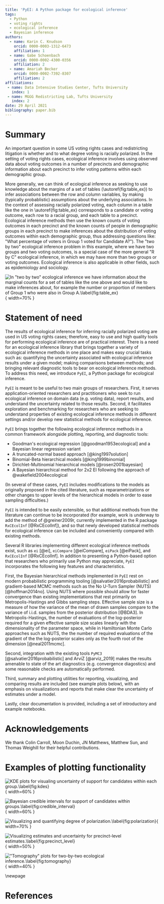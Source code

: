```yaml
---
title: 'PyEI: A Python package for ecological inference'
tags:
  - Python
  - voting rights
  - ecological inference
  - Bayesian inference
authors:
  - name: Karin C. Knudson
    orcid: 0000-0003-1312-6473
    affiliation: 1
  - name: Gabe Schoenbach
    orcid: 0000-0002-4300-0356
    affiliation: 2
  - name: Amariah Becker
    orcid: 0000-0002-7392-8307
    affiliation: 2
affiliations:
 - name: Data Intensive Studies Center, Tufts University
   index: 1
 - name: MGGG Redistricting Lab, Tufts University
   index: 2
date: 29 April 2021
bibliography: paper.bib
---
```


# Summary

An important question in some US voting rights cases and
redistricting litigation is whether and to what degree voting is racially polarized.
In the setting of voting rights cases, ecological inference involves using
observed data about voting outcomes in a number of precincts and demographic information
about each precinct to infer voting patterns within each demographic group.

More generally, we can think of ecological inference as seeking to use knowledge about the margins of a set of tables (\autoref{fig:table_ex}) to infer associations between the row and column variables, by making (typically probablistic) assumptions about the underlying associations. In the context of assessing racially polarized voting, each column in a table like the one in \autoref{fig:table_ex} corresponds to a candidate or voting outcome, each row to a racial group, and each table to a precinct. Ecological inference methods then use the known counts of voting outcomes in each precinct and the known counts of people in demographic groups in each precinct to make inferences about the distribution of voting outcomes within each demographic group, thus addressing questions like: "What percentage of voters in Group 1 voted for Candidate A?"). The "two by two" ecological inference problem in this example, where we have two groups and two voting outcomes, is a special case of the more general "R by C" ecological inference, in which we may have more than two groups or voting outcomes.
Ecological inference is also applicable in other fields, such as epidemiology and sociology.

![In "two by two" ecological inference we have information about the marginal counts for a set of tables like the one above and would like to make inferences about, for example the number or proportion of members of Group 1 who were also in Group A.\label{fig:table_ex}](figs/table_ex.png){ width=70% }

# Statement of need

The results of ecological inference for inferring racially polarized voting are used in
US voting rights cases; therefore, easy to use and high quality tools for performing ecological inference are of practical interest. There is a need for an ecological inference library that 
brings together a variety of ecological inference methods in one place and makes easy
crucial tasks such as: quantifying the uncertainty associated with ecological inference
results under a given model; making comparisons between methods; and bringing relevant 
diagnostic tools to bear on ecological inference methods. To address this need, 
we introduce `PyEI`, a Python package for ecological inference. 

`PyEI` is meant to be useful to two main groups of researchers. First, it serves application-oriented researchers and practitioners who seek to run ecological inference on domain data (e.g. voting data), report results, and understand the uncertainty related to those results.
Second, it facilitates exploration and benchmarking for researchers who are seeking to understand properties of existing
ecological inference methods in different settings and/or develop new statistical methods for ecological inference.

`PyEI` brings together the following ecological inference methods in a common framework alongside plotting, reporting, and diagnostic tools:

- Goodman's ecological regression [@goodman1953ecological] and a Bayesian linear regression variant
- A truncated-normal based approach [@king1997solution]
- Binomial-Beta hierarchical models [@king1999binomial]
- Dirichlet-Multinomial hierarchical models [@rosen2001bayesian]
- A Bayesian hierarchical method for 2x2 EI following the approach of @wakefield2004ecological

(In several of these cases, `PyEI` includes modifications to the models as originally proposed in the cited literature, such as reparametrizations or other changes to upper levels of the hierarchical models in order to ease sampling difficulties.)

`PyEI` is intended to be easily extensible, so that additional methods from the literature can continue to be incorporated (for example, work is underway to add the method of @greiner2009r, currently implemented in the R package `RxCEcolInf` [@RxCEcolInf]), and so that newly developed statistical methods for ecological inference can be included and conveniently compared with existing methods.

Several R libraries implementing different ecological inference methods exist, such as `ei` [@ei], `eiCompare` [@eiCompare], `eiPack` [@eiPack], and `RxCEcolInf` [@RxCEcolInf]. In addition to presenting a Python-based option that researchers who primarily use Python may appreciate, `PyEI` 
incorporates the following key features and characteristics.

First, the Bayesian hierarchical methods implemented in `PyEI` rest on modern probabilistic programming tooling [@salvatier2016probabilistic] and gradient-based MCMC methods such as the No U-Turn Sampler (NUTS) [@hoffman2014no]. Using NUTS where possible should allow for faster convergence than existing implementations that rest primarily on Metropolis-Hastings and Gibbs sampling steps. Effective sample size is a measure of how the variance of the mean of drawn samples compare to the variance of i.i.d. samples from the posterior distribution [@BDA3]. In Metropolis-Hastings, the number of evaluations of the log-posterior required for a given effective sample size scales linearly with the dimensionality of the parameter space, while in Hamiltonian Monte Carlo approaches such as NUTS, the the number of required evaluations of the gradient of the the log-posterior scales only as the fourth root of the dimension [@neal2011mcmc].

 Second, integration with the existing tools `PyMC3` [@salvatier2016probabilistic] and ArviZ [@arviz_2019] makes the results amenable to state of the art diagnostics (e.g. convergence diagostics) and some reasonable checks are automatically performed. 
 
Third, summary and plotting utilities for reporting, visualizing, and comparing results are included (see example plots below), with an emphasis on visualizations and reports that make clear the uncertainty of estimates under a model.

Lastly, clear documentation is provided, including a set of introductory and example notebooks.

# Acknowledgements

We thank Colin Carroll, Moon Duchin, JN Matthews, Matthew Sun, and Thomas Weighill for their helpful contributions.

# Examples of plotting functionality

![KDE plots for visualing uncertainty of support for candidates within each group.\label{fig:kdes}](figs/kdes.png){ width=60% } 

![Bayesian credible intervals for support of candidates within groups.\label{fig:credible_interval}](figs/credible_interval.png){ width=60% }

![Visualizing and quantifying degree of polarization.\label{fig:polarization}](figs/polarization.png){ width=70% }

![Visualizing estimates and uncertainty for precinct-level estimates.\label{fig:precinct_level}](figs/precinct_level.png){ width=50% }

!["Tomography" plots for two-by-two ecological inference.\label{fig:tomography}](figs/tomography.png){ width=40% }

\newpage

# References

